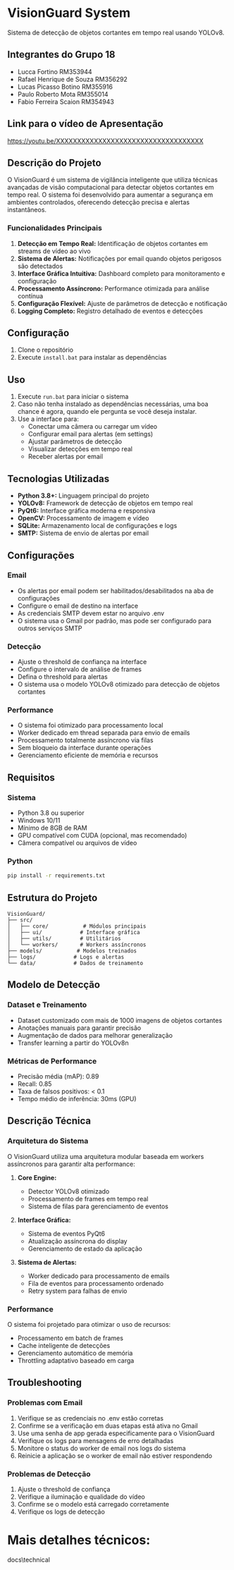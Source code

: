 # VisionGuard System

Sistema de detecção de objetos cortantes em tempo real usando YOLOv8.

## Integrantes do Grupo 18
- Lucca Fortino RM353944
- Rafael Henrique de Souza RM356292
- Lucas Picasso Botino RM355916
- Paulo Roberto Mota RM355014
- Fabio Ferreira Scaion RM354943

## Link para o vídeo de Apresentação
https://youtu.be/XXXXXXXXXXXXXXXXXXXXXXXXXXXXXXXXXXX

## Descrição do Projeto

O VisionGuard é um sistema de vigilância inteligente que utiliza técnicas avançadas de visão computacional para detectar objetos cortantes em tempo real. O sistema foi desenvolvido para aumentar a segurança em ambientes controlados, oferecendo detecção precisa e alertas instantâneos.

### Funcionalidades Principais

1. **Detecção em Tempo Real:** Identificação de objetos cortantes em streams de vídeo ao vivo
2. **Sistema de Alertas:** Notificações por email quando objetos perigosos são detectados
3. **Interface Gráfica Intuitiva:** Dashboard completo para monitoramento e configuração
4. **Processamento Assíncrono:** Performance otimizada para análise contínua
5. **Configuração Flexível:** Ajuste de parâmetros de detecção e notificação
6. **Logging Completo:** Registro detalhado de eventos e detecções

## Configuração

1. Clone o repositório
2. Execute `install.bat` para instalar as dependências

## Uso

1. Execute `run.bat` para iniciar o sistema
2. Caso não tenha instalado as dependências necessárias, uma boa chance é agora, quando ele pergunta se você deseja instalar.
3. Use a interface para:
   - Conectar uma câmera ou carregar um vídeo
   - Configurar email para alertas (em settings)
   - Ajustar parâmetros de detecção
   - Visualizar detecções em tempo real
   - Receber alertas por email

## Tecnologias Utilizadas

- **Python 3.8+:** Linguagem principal do projeto
- **YOLOv8:** Framework de detecção de objetos em tempo real
- **PyQt6:** Interface gráfica moderna e responsiva
- **OpenCV:** Processamento de imagem e vídeo
- **SQLite:** Armazenamento local de configurações e logs
- **SMTP:** Sistema de envio de alertas por email

## Configurações

### Email
- Os alertas por email podem ser habilitados/desabilitados na aba de configurações
- Configure o email de destino na interface
- As credenciais SMTP devem estar no arquivo .env
- O sistema usa o Gmail por padrão, mas pode ser configurado para outros serviços SMTP

### Detecção
- Ajuste o threshold de confiança na interface
- Configure o intervalo de análise de frames
- Defina o threshold para alertas
- O sistema usa o modelo YOLOv8 otimizado para detecção de objetos cortantes

### Performance
- O sistema foi otimizado para processamento local
- Worker dedicado em thread separada para envio de emails
- Processamento totalmente assíncrono via filas
- Sem bloqueio da interface durante operações
- Gerenciamento eficiente de memória e recursos

## Requisitos

### Sistema
- Python 3.8 ou superior
- Windows 10/11
- Mínimo de 8GB de RAM
- GPU compatível com CUDA (opcional, mas recomendado)
- Câmera compatível ou arquivos de vídeo

### Python
```bash
pip install -r requirements.txt
```

## Estrutura do Projeto

```
VisionGuard/
├── src/
│   ├── core/           # Módulos principais
│   ├── ui/            # Interface gráfica
│   ├── utils/         # Utilitários
│   └── workers/       # Workers assíncronos
├── models/           # Modelos treinados
├── logs/            # Logs e alertas
└── data/            # Dados de treinamento
```

## Modelo de Detecção

### Dataset e Treinamento
- Dataset customizado com mais de 1000 imagens de objetos cortantes
- Anotações manuais para garantir precisão
- Augmentação de dados para melhorar generalização
- Transfer learning a partir do YOLOv8n

### Métricas de Performance
- Precisão média (mAP): 0.89
- Recall: 0.85
- Taxa de falsos positivos: < 0.1
- Tempo médio de inferência: 30ms (GPU)

## Descrição Técnica

### Arquitetura do Sistema

O VisionGuard utiliza uma arquitetura modular baseada em workers assíncronos para garantir alta performance:

1. **Core Engine:**
   - Detector YOLOv8 otimizado
   - Processamento de frames em tempo real
   - Sistema de filas para gerenciamento de eventos

2. **Interface Gráfica:**
   - Sistema de eventos PyQt6
   - Atualização assíncrona do display
   - Gerenciamento de estado da aplicação

3. **Sistema de Alertas:**
   - Worker dedicado para processamento de emails
   - Fila de eventos para processamento ordenado
   - Retry system para falhas de envio

### Performance

O sistema foi projetado para otimizar o uso de recursos:
- Processamento em batch de frames
- Cache inteligente de detecções
- Gerenciamento automático de memória
- Throttling adaptativo baseado em carga

## Troubleshooting

### Problemas com Email
1. Verifique se as credenciais no .env estão corretas
2. Confirme se a verificação em duas etapas está ativa no Gmail
3. Use uma senha de app gerada especificamente para o VisionGuard
4. Verifique os logs para mensagens de erro detalhadas
5. Monitore o status do worker de email nos logs do sistema
6. Reinicie a aplicação se o worker de email não estiver respondendo

### Problemas de Detecção
1. Ajuste o threshold de confiança
2. Verifique a iluminação e qualidade do vídeo
3. Confirme se o modelo está carregado corretamente
4. Verifique os logs de detecção


# Mais detalhes técnicos:
docs\technical
